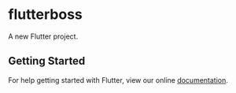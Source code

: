 # flutterboss

A new Flutter project.

## Getting Started

For help getting started with Flutter, view our online
[documentation](https://flutter.io/).
